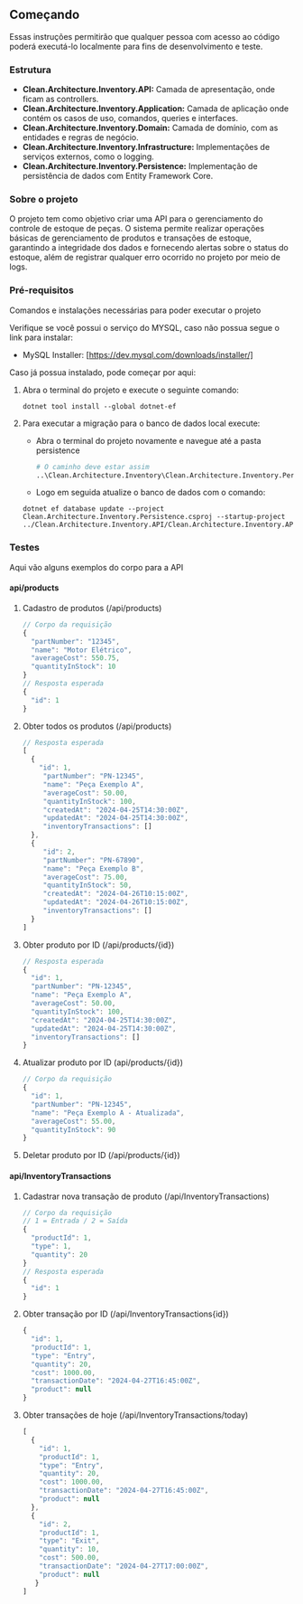## Começando
Essas instruções permitirão que qualquer pessoa com acesso ao código poderá executá-lo localmente para fins de desenvolvimento e teste.

### Estrutura
* **Clean.Architecture.Inventory.API:** Camada de apresentação, onde ficam as controllers.
* **Clean.Architecture.Inventory.Application:** Camada de aplicação onde contém os casos de uso, comandos, queries e interfaces.
* **Clean.Architecture.Inventory.Domain:** Camada de domínio, com as entidades e regras de negócio.
* **Clean.Architecture.Inventory.Infrastructure:** Implementações de serviços externos, como o logging.
* **Clean.Architecture.Inventory.Persistence:** Implementação de persistência de dados com Entity Framework Core.

### Sobre o projeto
O projeto tem como objetivo criar uma API para o gerenciamento do controle de estoque de peças. O sistema permite realizar operações básicas de gerenciamento de produtos e transações de estoque, garantindo a integridade dos dados e fornecendo alertas sobre o status do estoque, além de registrar qualquer erro ocorrido no projeto por meio de logs.

### Pré-requisitos
Comandos e instalações necessárias para poder executar o projeto

Verifique se você possui o serviço do MYSQL, caso não possua segue o link para instalar:
* MySQL Installer: [https://dev.mysql.com/downloads/installer/]

Caso já possua instalado, pode começar por aqui:
1. Abra o terminal do projeto e execute o seguinte comando:
   ```
   dotnet tool install --global dotnet-ef
   ```
2. Para executar a migração para o banco de dados local execute:
   * Abra o terminal do projeto novamente e navegue até a pasta persistence
     ```sh
     # O caminho deve estar assim
     ..\Clean.Architecture.Inventory\Clean.Architecture.Inventory.Persistence
     ```
     
   * Logo em seguida atualize o banco de dados com o comando:
   ```
   dotnet ef database update --project Clean.Architecture.Inventory.Persistence.csproj --startup-project ../Clean.Architecture.Inventory.API/Clean.Architecture.Inventory.API.csproj
   ```

### Testes
Aqui vão alguns exemplos do corpo para a API

#### api/products
1. Cadastro de produtos (/api/products)
   ```js
   // Corpo da requisição
   {
     "partNumber": "12345",
     "name": "Motor Elétrico",
     "averageCost": 550.75,
     "quantityInStock": 10
   }
   // Resposta esperada
   {
     "id": 1
   }
2. Obter todos os produtos (/api/products)
   ```js
   // Resposta esperada
   [
     {
       "id": 1,
        "partNumber": "PN-12345",
        "name": "Peça Exemplo A",
        "averageCost": 50.00,
        "quantityInStock": 100,
        "createdAt": "2024-04-25T14:30:00Z",
        "updatedAt": "2024-04-25T14:30:00Z",
        "inventoryTransactions": []
     },
     {
        "id": 2,
        "partNumber": "PN-67890",
        "name": "Peça Exemplo B",
        "averageCost": 75.00,
        "quantityInStock": 50,
        "createdAt": "2024-04-26T10:15:00Z",
        "updatedAt": "2024-04-26T10:15:00Z",
        "inventoryTransactions": []
     }
   ]
   ```
3. Obter produto por ID (/api/products/{id})
   ```js
   // Resposta esperada
   {
     "id": 1,
     "partNumber": "PN-12345",
     "name": "Peça Exemplo A",
     "averageCost": 50.00,
     "quantityInStock": 100,
     "createdAt": "2024-04-25T14:30:00Z",
     "updatedAt": "2024-04-25T14:30:00Z",
     "inventoryTransactions": []
   }

4. Atualizar produto por ID (api/products/{id}) 
   ```js
   // Corpo da requisição
   {
     "id": 1,
     "partNumber": "PN-12345",
     "name": "Peça Exemplo A - Atualizada",
     "averageCost": 55.00,
     "quantityInStock": 90
   }
   ```
5. Deletar produto por ID (/api/products/{id})
#### api/InventoryTransactions
1. Cadastrar nova transação de produto (/api/InventoryTransactions)
   ```js
   // Corpo da requisição
   // 1 = Entrada / 2 = Saída
   {
     "productId": 1,
     "type": 1,
     "quantity": 20
   }
   // Resposta esperada
   {
     "id": 1
   }
2. Obter transação por ID (/api/InventoryTransactions{id})
   ```js
   {
     "id": 1,
     "productId": 1,
     "type": "Entry",
     "quantity": 20,
     "cost": 1000.00,
     "transactionDate": "2024-04-27T16:45:00Z",
     "product": null
   }
   ```
3. Obter transações de hoje (/api/InventoryTransactions/today)
   ```js
   [
     {
       "id": 1,
       "productId": 1,
       "type": "Entry",
       "quantity": 20,
       "cost": 1000.00,
       "transactionDate": "2024-04-27T16:45:00Z",
       "product": null
     },
     {
       "id": 2,
       "productId": 1,
       "type": "Exit",
       "quantity": 10,
       "cost": 500.00,
       "transactionDate": "2024-04-27T17:00:00Z",
       "product": null
      }
   ]
   ```
